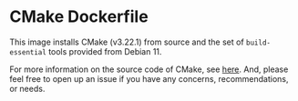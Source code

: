 # CMake Dockerfile

This image installs CMake (v3.22.1) from source and the set of `build-essential` tools provided from Debian 11.

For more information on the source code of CMake, see [here](https://github.com/Kitware/CMake). And, please feel free to open up an issue if you have any concerns, recommendations, or needs.